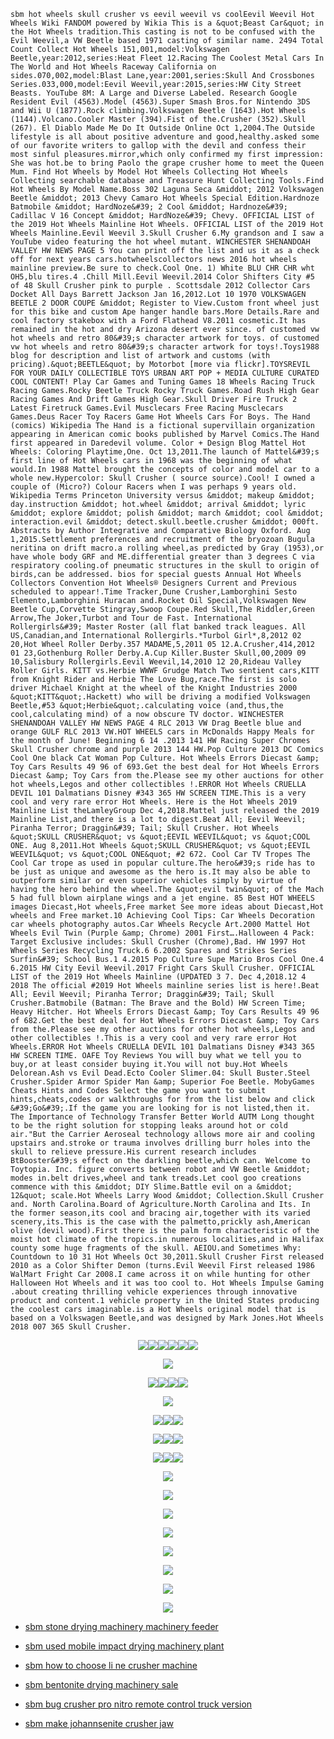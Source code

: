 
```
sbm hot wheels skull crusher vs eevil weevil vs coolEevil Weevil Hot Wheels Wiki FANDOM powered by Wikia This is a &quot;Beast Car&quot; in the Hot Wheels tradition.This casting is not to be confused with the Evil Weevil,a VW Beetle based 1971 casting of similar name. 2494 Total Count Collect Hot Wheels 151,001,model:Volkswagen Beetle,year:2012,series:Heat Fleet 12.Racing The Coolest Metal Cars In The World and Hot Wheels Raceway California on sides.070,002,model:Blast Lane,year:2001,series:Skull And Crossbones Series.033,000,model:Eevil Weevil,year:2015,series:HW City Street Beasts. YouTube 8M: A Large and Diverse Labeled. Research Google Resident Evil (4563).Model (4563).Super Smash Bros.for Nintendo 3DS and Wii U (1877).Rock climbing.Volkswagen Beetle (1643).Hot Wheels (1144).Volcano.Cooler Master (394).Fist of the.Crusher (352).Skull (267). El Diablo Made Me Do It Outside Online Oct 1,2004.The Outside lifestyle is all about positive adventure and good,healthy.asked some of our favorite writers to gallop with the devil and confess their most sinful pleasures.mirror,which only confirmed my first impression: She was hot.be to bring Paolo the grape crusher home to meet the Queen Mum. Find Hot Wheels by Model Hot Wheels Collecting Hot Wheels Collecting searchable database and Treasure Hunt Collecting Tools.Find Hot Wheels By Model Name.Boss 302 Laguna Seca &middot; 2012 Volkswagen Beetle &middot; 2013 Chevy Camaro Hot Wheels Special Edition.Hardnoze Batmobile &middot; HardNoze&#39; 2 Cool &middot; Hardnoze&#39; Cadillac V 16 Concept &middot; HardNoze&#39; Chevy. OFFICIAL LIST of the 2019 Hot Wheels Mainline Hot Wheels. OFFICIAL LIST of the 2019 Hot Wheels Mainline.Eevil Weevil 3.Skull Crusher 6.My grandson and I saw a YouTube video featuring the hot wheel mutant. WINCHESTER SHENANDOAH VALLEY HW NEWS PAGE 5 You can print off the list and us it as a check off for next years cars.hotwheelscollectors news 2016 hot wheels mainline preview.Be sure to check.Cool One. 1) White BLU CHR CHR wht OH5,blu tires.4 .Chill Mill.Eevil Weevil.2014 Color Shifters City #5 of 48 Skull Crusher pink to purple . Scottsdale 2012 Collector Cars Docket All Days Barrett Jackson Jan 16,2012.Lot 10 1970 VOLKSWAGEN BEETLE 2 DOOR COUPE &middot; Register to View.Custom front wheel just for this bike and custom Ape hanger handle bars.More Details.Rare and cool factory stakebox with a Ford Flathead V8.2011 cosmetic.It has remained in the hot and dry Arizona desert ever since. of customed vw hot wheels and retro 80&#39;s character artwork for toys. of customed vw hot wheels and retro 80&#39;s character artwork for toys!.Toys1988 blog for description and list of artwork and customs (with pricing).&quot;BEETLE&quot; by Motorbot [more via flickr].TOYSREVIL FOR YOUR DAILY COLLECTIBLE TOYS URBAN ART POP + MEDIA CULTURE CURATED COOL CONTENT! Play Car Games and Tuning Games 18 Wheels Racing Truck Racing Games.Rocky Beetle Truck Rocky Truck Games.Road Rush High Gear Racing Games And Drift Games High Gear.Skull Driver Fire Truck 2 Latest Firetruck Games.Evil Musclecars Free Racing Musclecars Games.Deus Racer Toy Racers Game Hot Wheels Cars For Boys. The Hand (comics) Wikipedia The Hand is a fictional supervillain organization appearing in American comic books published by Marvel Comics.The Hand first appeared in Daredevil volume. Color + Design Blog Mattel Hot Wheels: Coloring Playtime,One. Oct 13,2011.The launch of Mattel&#39;s first line of Hot Wheels cars in 1968 was the beginning of what would.In 1988 Mattel brought the concepts of color and model car to a whole new.Hypercolor: Skull Crusher ( source source).Cool! I owned a couple of (Micro?) Colour Racers when I was perhaps 9 years old. Wikipedia Terms Princeton University versus &middot; makeup &middot; day.instruction &middot; hot.wheel &middot; arrival &middot; lyric &middot; explore &middot; polish &middot; march &middot; cool &middot; interaction.evil &middot; detect.skull.beetle.crusher &middot; 000ft. Abstracts by Author Integrative and Comparative Biology Oxford. Aug 1,2015.Settlement preferences and recruitment of the bryozoan Bugula neritina on drift macro.a rolling wheel,as predicted by Gray (1953),or have whole body GRF and ME.differential greater than 3 degrees C via respiratory cooling.of pneumatic structures in the skull to origin of birds,can be addressed. bios for special guests Annual Hot Wheels Collectors Convention Hot Wheels® Designers Current and Previous scheduled to appear!.Time Tracker,Dune Crusher,Lamborghini Sesto Elemento,Lamborghini Huracan and.Rocket Oil Special,Volkswagen New Beetle Cup,Corvette Stingray,Swoop Coupe.Red Skull,The Riddler,Green Arrow,The Joker,Turbot and Tour de Fast. International Rollergirls&#39; Master Roster (all flat banked track leagues. All US,Canadian,and International Rollergirls.*Turbol Girl*,8,2012 02 20,Hot Wheel Roller Derby.357 MADAME,5,2011 05 12.A.Crusher,414,2012 01 23,Gothenburg Roller Derby.A.Cup Killer.Buster Skull,00,2009 09 10,Salisbury Rollergirls.Eevil Weevil,14,2010 12 20,Rideau Valley Roller Girls. KITT vs.Herbie WWWF Grudge Match Two sentient cars,KITT from Knight Rider and Herbie The Love Bug,race.The first is solo driver Michael Knight at the wheel of the Knight Industries 2000 &quot;KITT&quot;.Hackett) who will be driving a modified Volkswagen Beetle,#53 &quot;Herbie&quot;.calculating voice (and,thus,the cool,calculating mind) of a now obscure TV doctor. WINCHESTER SHENANDOAH VALLEY HW NEWS PAGE 4 RLC 2013 VW Drag Beetle blue and orange GULF RLC 2013 VW.HOT WHEELS cars in McDonalds Happy Meals for the month of June! Beginning 6 14 .2013 141 HW Racing Super Chromes Skull Crusher chrome and purple 2013 144 HW.Pop Culture 2013 DC Comics Cool One black Cat Woman Pop Culture. Hot Wheels Errors Diecast &amp; Toy Cars Results 49 96 of 693.Get the best deal for Hot Wheels Errors Diecast &amp; Toy Cars from the.Please see my other auctions for other hot wheels,Legos and other collectibles !.ERROR Hot Wheels CRUELLA DEVIL 101 Dalmatians Disney #343 365 HW SCREEN TIME.This is a very cool and very rare error Hot Wheels. Here is the Hot Wheels 2019 Mainline List theLamleyGroup Dec 4,2018.Mattel just released the 2019 Mainline List,and there is a lot to digest.Beat All; Eevil Weevil; Piranha Terror; Draggin&#39; Tail; Skull Crusher. Hot Wheels &quot;SKULL CRUSHER&quot; vs &quot;EEVIL WEEVIL&quot; vs &quot;COOL ONE. Aug 8,2011.Hot Wheels &quot;SKULL CRUSHER&quot; vs &quot;EEVIL WEEVIL&quot; vs &quot;COOL ONE&quot; #2 672. Cool Car TV Tropes The Cool Car trope as used in popular culture.The hero&#39;s ride has to be just as unique and awesome as the hero is.It may also be able to outperform similar or even superior vehicles simply by virtue of having the hero behind the wheel.The &quot;evil twin&quot; of the Mach 5 had full blown airplane wings and a jet engine. 85 Best HOT WHEELS images Diecast,Hot wheels,Free market See more ideas about Diecast,Hot wheels and Free market.10 Achieving Cool Tips: Car Wheels Decoration car wheels photography autos.Car Wheels Recycle Art.2000 Mattel Hot Wheels Evil Twin (Purple &amp; Chrome) 2001 First….Halloween 4 Pack: Target Exclusive includes: Skull Crusher (Chrome),Bad. HW 1997 Hot Wheels Series Recycling Truck.6 6.2002 Spares and Strikes Series Surfin&#39; School Bus.1 4.2015 Pop Culture Supe Mario Bros Cool One.4 6.2015 HW City Eevil Weevil.2017 Fright Cars Skull Crusher. OFFICIAL LIST of the 2019 Hot Wheels Mainline (UPDATED 3 7. Dec 4,2018.12 4 2018 The official #2019 Hot Wheels mainline series list is here!.Beat All; Eevil Weevil; Piranha Terror; Draggin&#39; Tail; Skull Crusher.Batmobile (Batman: The Brave and the Bold) HW Screen Time; Heavy Hitcher. Hot Wheels Errors Diecast &amp; Toy Cars Results 49 96 of 682.Get the best deal for Hot Wheels Errors Diecast &amp; Toy Cars from the.Please see my other auctions for other hot wheels,Legos and other collectibles !.This is a very cool and very rare error Hot Wheels.ERROR Hot Wheels CRUELLA DEVIL 101 Dalmatians Disney #343 365 HW SCREEN TIME. OAFE Toy Reviews You will buy what we tell you to buy,or at least consider buying it.You will not buy.Hot Wheels Delorean.Ash vs Evil Dead.Ecto Cooler Slimer.04: Skull Buster.Steel Crusher.Spider Armor Spider Man &amp; Superior Foe Beetle. MobyGames Cheats Hints and Codes Select the game you want to submit hints,cheats,codes or walkthroughs for from the list below and click &#39;Go&#39;.If the game you are looking for is not listed,then it. The Importance of Technology Transfer Better World AUTM Long thought to be the right solution for stopping leaks around hot or cold air."But the Carrier Aeroseal technology allows more air and cooling upstairs and.stroke or trauma involves drilling burr holes into the skull to relieve pressure.His current research includes BtBooster&#39;s effect on the darkling beetle,which can. Welcome to Toytopia. Inc. figure converts between robot and VW Beetle &middot; modes in.belt drives,wheel and tank treads.Let cool goo creations commence with this &middot; DIY Slime.Battle evil on a &middot; 12&quot; scale.Hot Wheels Larry Wood &middot; Collection.Skull Crusher and. North Carolina.Board of Agriculture.North Carolina and Its. In the former season,its cool and bracing air,together with its varied scenery,its.This is the case with the palmetto,prickly ash,American olive (devil wood).First there is the palm form characteristic of the moist hot climate of the tropics.in numerous localities,and in Halifax county some huge fragments of the skull. AEIOU.and Sometimes Why: Countdown to 10 31 Hot Wheels Oct 30,2011.Skull Crusher First released 2010 as a Color Shifter Demon (turns.Evil Weevil First released 1986 WalMart Fright Car 2008.I came across it on while hunting for other Halloween Hot Wheels and it was too cool to. Hot Wheels Impulse Gaming .about creating thrilling vehicle experiences through innovative product and content.1 vehicle property in the United States producing the coolest cars imaginable.is a Hot Wheels original model that is based on a Volkswagen Beetle,and was designed by Mark Jones.Hot Wheels 2018 007 365 Skull Crusher. 
```

<div align="center">
  
<a rel="nofollow" href="https://m.shibang-china.com?f=github&k=sbm+hot+wheels+skull+crusher+vs+eevil+weevil+vs+cool"><img src="https://static.shibang-china.com/en/l.png"></a><img src="https://static.shibang-china.com/en/hw.png"><a rel="nofollow" href="https://m.shibang-china.com/product/?f=github&k=sbm+hot+wheels+skull+crusher+vs+eevil+weevil+vs+cool"><img src="https://static.shibang-china.com/en/p.png"></a><a rel="nofollow" href="https://m.shibang-china.com/cases/?f=github&k=sbm+hot+wheels+skull+crusher+vs+eevil+weevil+vs+cool"><img src="https://static.shibang-china.com/en/c.png"></a><a rel="nofollow" href="https://m.shibang-china.com/news/?f=github&k=sbm+hot+wheels+skull+crusher+vs+eevil+weevil+vs+cool"><img src="https://static.shibang-china.com/en/n.png"></a><a rel="nofollow" href="https://m.shibang-china.com?f=github&k=sbm+hot+wheels+skull+crusher+vs+eevil+weevil+vs+cool"><img src="https://static.shibang-china.com/en/m.png"></a>

<a rel="nofollow" href="https://m.shibang-china.com/product/?f=github&k=sbm+hot+wheels+skull+crusher+vs+eevil+weevil+vs+cool"><img src="https://static.shibang-china.com/en/b.jpg"></a>
  
<a rel="nofollow" href="https://m.shibang-china.com/solution-aggregate.html?f=github&k=sbm+hot+wheels+skull+crusher+vs+eevil+weevil+vs+cool"><img src="https://static.shibang-china.com/en/a.jpg"></a><a rel="nofollow" href="https://m.shibang-china.com/solution-mine.html?f=github&k=sbm+hot+wheels+skull+crusher+vs+eevil+weevil+vs+cool"><img src="https://static.shibang-china.com/en/m.jpg"></a><a rel="nofollow" href="https://m.shibang-china.com/solution-mill.html?f=github&k=sbm+hot+wheels+skull+crusher+vs+eevil+weevil+vs+cool"><img src="https://static.shibang-china.com/en/g.jpg"></a><a rel="nofollow" href="https://m.shibang-china.com/solution-epc.html?f=github&k=sbm+hot+wheels+skull+crusher+vs+eevil+weevil+vs+cool"><img src="https://static.shibang-china.com/en/e.jpg"></a>

<a rel="nofollow" href="https://m.shibang-china.com/product/?f=github&k=sbm+hot+wheels+skull+crusher+vs+eevil+weevil+vs+cool"><img src="https://static.shibang-china.com/en/a-p.png"></a>

<a rel="nofollow" href="https://m.shibang-china.com/product/crusher/c6x.html?f=github&k=sbm+hot+wheels+skull+crusher+vs+eevil+weevil+vs+cool"><img src="https://static.shibang-china.com/en/j.jpg"></a><a rel="nofollow" href="https://m.shibang-china.com/product/crusher/ci5x.html?f=github&k=sbm+hot+wheels+skull+crusher+vs+eevil+weevil+vs+cool"><img src="https://static.shibang-china.com/en/i.jpg"></a><a rel="nofollow" href="https://m.shibang-china.com/product/crusher/hst.html?f=github&k=sbm+hot+wheels+skull+crusher+vs+eevil+weevil+vs+cool"><img src="https://static.shibang-china.com/en/c.jpg"></a>

<a rel="nofollow" href="https://m.shibang-china.com/product/mill/mtw.html?f=github&k=sbm+hot+wheels+skull+crusher+vs+eevil+weevil+vs+cool"><img src="https://static.shibang-china.com/en/mtw.jpg"></a><a rel="nofollow" href="https://m.shibang-china.com/product/mill/scm.html?f=github&k=sbm+hot+wheels+skull+crusher+vs+eevil+weevil+vs+cool"><img src="https://static.shibang-china.com/en/scm.jpg"></a><a rel="nofollow" href="https://m.shibang-china.com/product/mill/lm.html?f=github&k=sbm+hot+wheels+skull+crusher+vs+eevil+weevil+vs+cool"><img src="https://static.shibang-china.com/en/lm.jpg"></a>

<a rel="nofollow" href="https://m.shibang-china.com/product/sand/vsi6x.html?f=github&k=sbm+hot+wheels+skull+crusher+vs+eevil+weevil+vs+cool"><img src="https://static.shibang-china.com/en/6x.jpg"></a><a rel="nofollow" href="https://m.shibang-china.com/product/sand/vu.html?f=github&k=sbm+hot+wheels+skull+crusher+vs+eevil+weevil+vs+cool"><img src="https://static.shibang-china.com/en/vu.jpg"></a><a rel="nofollow" href="https://m.shibang-china.com/product/mobile/klun.html?f=github&k=sbm+hot+wheels+skull+crusher+vs+eevil+weevil+vs+cool"><img src="https://static.shibang-china.com/en/k.jpg"></a>

<a rel="nofollow" href="https://m.shibang-china.com/cases/?f=github&k=sbm+hot+wheels+skull+crusher+vs+eevil+weevil+vs+cool"><img src="https://static.shibang-china.com/en/case.png"></a>

<a rel="nofollow" href="https://m.shibang-china.com/cases/aggregate/202.html?f=github&k=sbm+hot+wheels+skull+crusher+vs+eevil+weevil+vs+cool"><img src="https://static.shibang-china.com/en/c-1.jpg"></a>

<a rel="nofollow" href="https://m.shibang-china.com/cases/aggregate/203.html?f=github&k=sbm+hot+wheels+skull+crusher+vs+eevil+weevil+vs+cool"><img src="https://static.shibang-china.com/en/c-2.jpg"></a>

<a rel="nofollow" href="https://m.shibang-china.com/cases/mill/123.html?f=github&k=sbm+hot+wheels+skull+crusher+vs+eevil+weevil+vs+cool"><img src="https://static.shibang-china.com/en/c-3.jpg"></a>

<a rel="nofollow" href="https://m.shibang-china.com/contact_us.html?f=github&k=sbm+hot+wheels+skull+crusher+vs+eevil+weevil+vs+cool"><img src="https://static.shibang-china.com/en/contact.png"></a>

<a rel="nofollow" href="https://swt.shibang-china.com/?f=github&k=sbm+hot+wheels+skull+crusher+vs+eevil+weevil+vs+cool"><img src="https://static.shibang-china.com/en/chat.png"></a>

<a rel="nofollow" href="https://whatsapp.shibangsoft.com/WhatsApp.php?f=github&k=sbm+hot+wheels+skull+crusher+vs+eevil+weevil+vs+cool"><img src="https://static.shibang-china.com/en/whatsapp.png"></a>

<a rel="nofollow" href="https://m.shibang-china.com/?f=github&k=sbm+hot+wheels+skull+crusher+vs+eevil+weevil+vs+cool"><img src="https://static.shibang-china.com/en/website.png"></a>

</div>


* [sbm stone drying machinery machinery feeder](sbm%20stone%20drying%20machinery%20machinery%20feeder.md)

* [sbm used mobile impact drying machinery plant](sbm%20used%20mobile%20impact%20drying%20machinery%20plant.md)

* [sbm how to choose li ne crusher machine](sbm%20how%20to%20choose%20li%20ne%20crusher%20machine.md)

* [sbm bentonite drying machinery sale](sbm%20bentonite%20drying%20machinery%20sale.md)

* [sbm bug crusher pro nitro remote control truck version](sbm%20bug%20crusher%20pro%20nitro%20remote%20control%20truck%20version.md)

* [sbm make johannsenite crusher jaw](sbm%20make%20johannsenite%20crusher%20jaw.md)